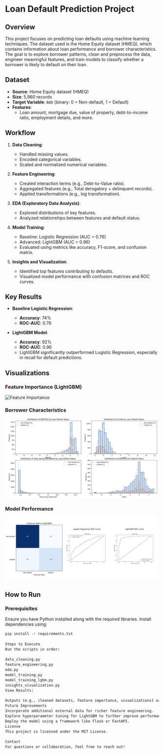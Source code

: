 # Loan Default Prediction Project

## Overview
This project focuses on predicting loan defaults using machine learning techniques. The dataset used is the Home Equity dataset (HMEQ), which contains information about loan performance and borrower characteristics. The goal is to explore borrower patterns, clean and preprocess the data, engineer meaningful features, and train models to classify whether a borrower is likely to default on their loan.

## Dataset
- **Source**: Home Equity dataset (HMEQ)
- **Size**: 5,960 records
- **Target Variable**: `BAD` (binary: 0 = Non-default, 1 = Default)
- **Features**:
  - Loan amount, mortgage due, value of property, debt-to-income ratio, employment details, and more.

## Workflow
1. **Data Cleaning**:
   - Handled missing values.
   - Encoded categorical variables.
   - Scaled and normalized numerical variables.

2. **Feature Engineering**:
   - Created interaction terms (e.g., Debt-to-Value ratio).
   - Aggregated features (e.g., Total derogatory + delinquent records).
   - Applied transformations (e.g., log transformation).

3. **EDA (Exploratory Data Analysis)**:
   - Explored distributions of key features.
   - Analyzed relationships between features and default status.

4. **Model Training**:
   - Baseline: Logistic Regression (AUC = 0.76)
   - Advanced: LightGBM (AUC = 0.96)
   - Evaluated using metrics like accuracy, F1-score, and confusion matrix.

5. **Insights and Visualization**:
   - Identified top features contributing to defaults.
   - Visualized model performance with confusion matrices and ROC curves.

## Key Results
- **Baseline Logistic Regression**:
  - **Accuracy**: 74%
  - **ROC-AUC**: 0.76

- **LightGBM Model**:
  - **Accuracy**: 92%
  - **ROC-AUC**: 0.96
  - LightGBM significantly outperformed Logistic Regression, especially in recall for default predictions.

## Visualizations
### Feature Importance (LightGBM)
![Feature Importance](./plots/inishts/Top_10_Features_Contributing_to_Loan_Defaults_LightGBM.png)

### Borrower Characteristics
![Borrower Characteristics](./plots/insights/Distributions_of_Variables_by_Loan_Default_Status.png)

### Model Performance
![Confusion Matrix and ROC Curves](./plots/insights/Confusion_Matrix_and_ROC_Curves.png)

## How to Run
### Prerequisites
Ensure you have Python installed along with the required libraries. Install dependencies using:
```bash
pip install -r requirements.txt

Steps to Execute
Run the scripts in order:

data_cleaning.py
feature_engineering.py
eda.py
model_training.py
model_training_lgbm.py
insights_visualization.py
View Results:

Outputs (e.g., cleaned datasets, feature importance, visualizations) are saved in the data/ folder.
Future Improvements
Incorporate additional external data for richer feature engineering.
Explore hyperparameter tuning for LightGBM to further improve performance.
Deploy the model using a framework like Flask or FastAPI.
License
This project is licensed under the MIT License.

Contact
For questions or collaboration, feel free to reach out!
